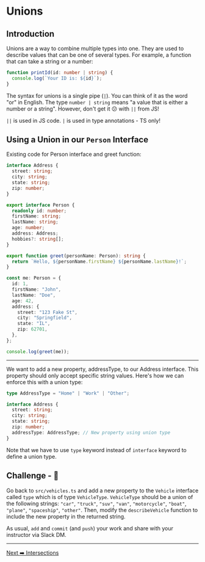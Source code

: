 # Unions

## Introduction

Unions are a way to combine multiple types into one. They are used to describe values that can be one of several types. For example, a function that can take a string or a number:

```ts
function printId(id: number | string) {
  console.log(`Your ID is: ${id}`);
}
```

The syntax for unions is a single pipe (`|`). You can think of it as the word "or" in English. The type `number | string` means "a value that is either a number or a string". However, don't get it 😕 with `||` from JS!

`||` is used in JS code. `|` is used in type annotations - TS only!

## Using a Union in our `Person` Interface

Existing code for Person interface and greet function:

```ts
interface Address {
  street: string;
  city: string;
  state: string;
  zip: number;
}

export interface Person {
  readonly id: number;
  firstName: string;
  lastName: string;
  age: number;
  address: Address;
  hobbies?: string[];
}

export function greet(personName: Person): string {
  return `Hello, ${personName.firstName} ${personName.lastName}!`;
}

const me: Person = {
  id: 1,
  firstName: "John",
  lastName: "Doe",
  age: 42,
  address: {
    street: "123 Fake St",
    city: "Springfield",
    state: "IL",
    zip: 62701,
  },
};

console.log(greet(me));
```

---

We want to add a new property, addressType, to our Address interface. This property should only accept specific string values. Here's how we can enforce this with a union type:

```ts
type AddressType = "Home" | "Work" | "Other";

interface Address {
  street: string;
  city: string;
  state: string;
  zip: number;
  addressType: AddressType; // New property using union type
}
```

Note that we have to use `type` keyword instead of `interface` keyword to define a union type.

## Challenge - 🚗

Go back to `src/vehicles.ts` and add a new property to the `Vehicle` interface called `type` which is of type `VehicleType`. `VehicleType` should be a union of the following strings: `"car"`, `"truck"`, `"suv"`, `"van"`, `"motorcycle"`, `"boat"`, `"plane"`, `"spaceship"`, `"other"`. Then, modify the `describeVehicle` function to include the new property in the returned string.

As usual, `add` and `commit` (and `push`) your work and share with your instructor via Slack DM.

---

[Next ➡️ Intersections](./intersections.md)
